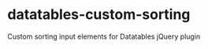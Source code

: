 datatables-custom-sorting
=========================

Custom sorting input elements for Datatables jQuery plugin
